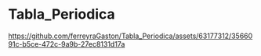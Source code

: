 # Tabla_Periodica


https://github.com/ferreyraGaston/Tabla_Periodica/assets/63177312/3566091c-b5ce-472c-9a9b-27ec8131d17a

